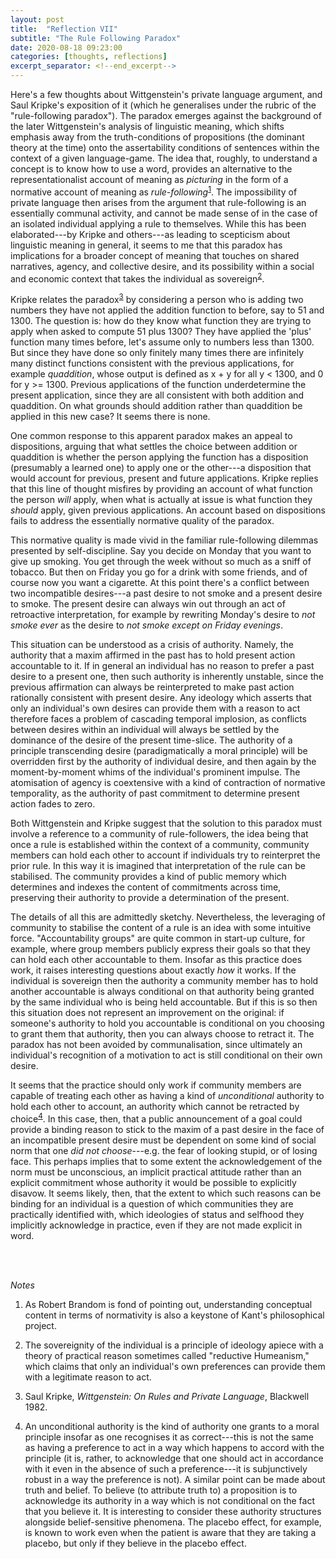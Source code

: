```yaml
---
layout: post
title:  "Reflection VII"
subtitle: "The Rule Following Paradox"
date: 2020-08-18 09:23:00
categories: [thoughts, reflections]
excerpt_separator: <!--end_excerpt-->
---
```


Here's a few thoughts about Wittgenstein's private language argument, and Saul Kripke's exposition of it (which he generalises under the rubric of the "rule-following paradox"). The paradox emerges against the background of the later Wittgenstein's analysis of linguistic meaning, which shifts emphasis away from the truth-conditions of propositions (the dominant theory at the time) onto the assertability conditions of sentences within the context of a given language-game. The idea that, roughly, to understand a concept is to know how to use a word, provides an alternative to the representationalist account of meaning as _picturing_ in the form of a normative account of meaning as _rule-following_<sup>[1](#r1)</sup>. The impossibility of private language then arises from the argument that rule-following is an essentially communal activity, and cannot be made sense of in the case of an isolated individual applying a rule to themselves. While this has been elaborated---by Kripke and others---as leading to scepticism about linguistic meaning in general, it seems to me that this paradox has implications for a broader concept of meaning that touches on shared narratives, agency, and collective desire, and its possibility within a social and economic context that takes the individual as sovereign<sup>[2](#r2)</sup>.

Kripke relates the paradox<sup>[3](#r3)</sup> by considering a person who is adding two numbers they have not applied the addition function to before, say to 51 and 1300. The question is: how do they know what function they are trying to apply when asked to compute 51 plus 1300? They have applied the 'plus' function many times before, let's assume only to numbers less than 1300. But since they have done so only finitely many times there are infinitely many distinct functions consistent with the previous applications, for example _quaddition_, whose output is defined as x + y for all y < 1300, and 0 for y >= 1300. Previous applications of the function underdetermine the present application, since they are all consistent with both addition and quaddition. On what grounds should addition rather than quaddition be applied in this new case? It seems there is none.

<!--end_excerpt-->

One common response to this apparent paradox makes an appeal to dispositions, arguing that what settles the choice between addition or quaddition is whether the person applying the function has a disposition (presumably a learned one) to apply one or the other---a disposition that would account for previous, present and future applications. Kripke replies that this line of thought misfires by providing an account of what function the person _will_ apply, when what is actually at issue is what function they _should_ apply, given previous applications. An account based on dispositions fails to address the essentially normative quality of the paradox.

This normative quality is made vivid in the familiar rule-following dilemmas presented by self-discipline. Say you decide on Monday that you want to give up smoking. You get through the week without so much as a sniff of tobacco. But then on Friday you go for a drink with some friends, and of course now you want a cigarette. At this point there's a conflict between two incompatible desires---a past desire to not smoke and a present desire to smoke. The present desire can always win out through an act of retroactive interpretation, for example by rewriting Monday's desire to _not smoke ever_ as the desire to _not smoke except on Friday evenings_.

This situation can be understood as a crisis of authority. Namely, the authority that a maxim affirmed in the past has to hold present action accountable to it. If in general an individual has no reason to prefer a past desire to a present one, then such authority is inherently unstable, since the previous affirmation can always be reinterpreted to make past action rationally consistent with present desire. Any ideology which asserts that only an individual's own desires can provide them with a reason to act therefore faces a problem of cascading temporal implosion, as conflicts between desires within an individual will always be settled by the dominance of the desire of the present time-slice. The authority of a principle transcending desire (paradigmatically a moral principle) will be overridden first by the authority of individual desire, and then again by the moment-by-moment whims of the individual's prominent impulse. The atomisation of agency is coextensive with a kind of contraction of normative temporality, as the authority of past commitment to determine present action fades to zero.

Both Wittgenstein and Kripke suggest that the solution to this paradox must involve a reference to a community of rule-followers, the idea being that once a rule is established within the context of a community, community members can hold each other to account if individuals try to reinterpret the prior rule. In this way it is imagined that interpretation of the rule can be stabilised. The community provides a kind of public memory which determines and indexes the content of commitments across time, preserving their authority to provide a determination of the present.

The details of all this are admittedly sketchy. Nevertheless, the leveraging of community to stabilise the content of a rule is an idea with some intuitive force. "Accountability groups" are quite common in start-up culture, for example, where group members publicly express their goals so that they can hold each other accountable to them. Insofar as this practice does work, it raises interesting questions about exactly _how_ it works. If the individual is sovereign then the authority a community member has to hold another accountable is always conditional on that authority being granted by the same individual who is being held accountable. But if this is so then this situation does not represent an improvement on the original: if someone's authority to hold you accountable is conditional on you choosing to grant them that authority, then you can always choose to retract it. The paradox has not been avoided by communalisation, since ultimately an individual's recognition of a motivation to act is still conditional on their own desire.

It seems that the practice should only work if community members are capable of treating each other as having a kind of _unconditional_ authority to hold each other to account, an authority which cannot be retracted by choice<sup>[4](#r4)</sup>. In this case, then, that a public announcement of a goal could provide a binding reason to stick to the maxim of a past desire in the face of an incompatible present desire must be dependent on some kind of social norm that one _did not choose_---e.g. the fear of looking stupid, or of losing face. This perhaps implies that to some extent the acknowledgement of the norm must be unconscious, an implicit practical attitude rather than an explicit commitment whose authority it would be possible to explicitly disavow. It seems likely, then, that the extent to which such reasons can be binding for an individual is a question of which communities they are practically identified with, which ideologies of status and selfhood they implicitly acknowledge in practice, even if they are not made explicit in word.


<br />
<br />

_Notes_

1. <a name="r1"></a>As Robert Brandom is fond of pointing out, understanding conceptual content in terms of normativity is also a keystone of Kant's philosophical project.

2. <a name="r2"></a>The sovereignity of the individual is a principle of ideology apiece with a theory of practical reason sometimes called "reductive Humeanism," which claims that only an individual's own preferences can provide them with a legitimate reason to act.

3. <a name="r3"></a>Saul Kripke, _Wittgenstein: On Rules and Private Language_, Blackwell 1982.

4. <a name="r4"></a>An unconditional authority is the kind of authority one grants to a moral principle insofar as one recognises it as correct---this is not the same as having a preference to act in a way which happens to accord with the principle (it is, rather, to acknowledge that one should act in accordance with it even in the absence of such a preference---it is subjunctively robust in a way the preference is not). A similar point can be made about truth and belief. To believe (to attribute truth to) a proposition is to acknowledge its authority in a way which is not conditional on the fact that you believe it. It is interesting to consider these authority structures alongside belief-sensitive phenomena. The placebo effect, for example, is known to work even when the patient is aware that they are taking a placebo, but only if they believe in the placebo effect.
